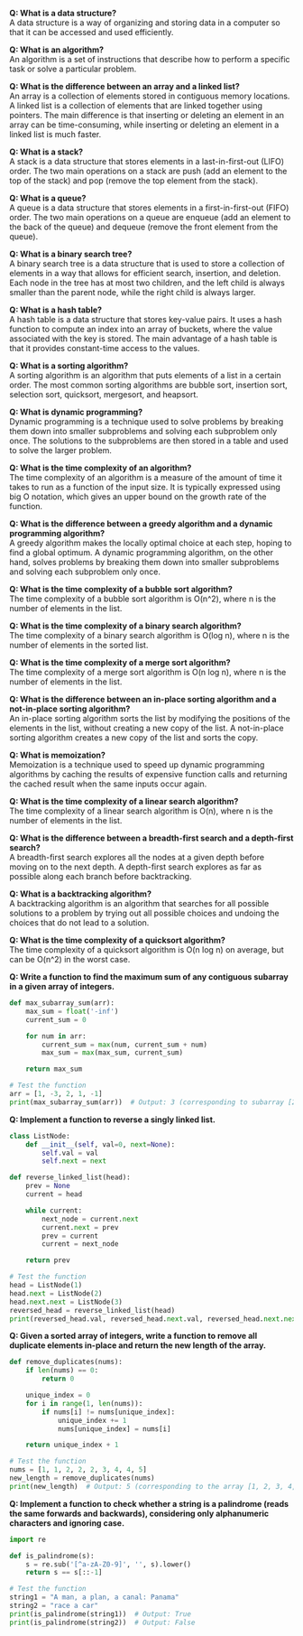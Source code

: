 **Q: What is a data structure?**  
A data structure is a way of organizing and storing data in a computer so that it can be accessed and used efficiently.

**Q: What is an algorithm?**  
An algorithm is a set of instructions that describe how to perform a specific task or solve a particular problem.

**Q: What is the difference between an array and a linked list?**  
An array is a collection of elements stored in contiguous memory locations. A linked list is a collection of elements that are linked together using pointers. The main difference is that inserting or deleting an element in an array can be time-consuming, while inserting or deleting an element in a linked list is much faster.

**Q: What is a stack?**  
A stack is a data structure that stores elements in a last-in-first-out (LIFO) order. The two main operations on a stack are push (add an element to the top of the stack) and pop (remove the top element from the stack).

**Q: What is a queue?**  
A queue is a data structure that stores elements in a first-in-first-out (FIFO) order. The two main operations on a queue are enqueue (add an element to the back of the queue) and dequeue (remove the front element from the queue).

**Q: What is a binary search tree?**  
A binary search tree is a data structure that is used to store a collection of elements in a way that allows for efficient search, insertion, and deletion. Each node in the tree has at most two children, and the left child is always smaller than the parent node, while the right child is always larger.

**Q: What is a hash table?**  
A hash table is a data structure that stores key-value pairs. It uses a hash function to compute an index into an array of buckets, where the value associated with the key is stored. The main advantage of a hash table is that it provides constant-time access to the values.

**Q: What is a sorting algorithm?**  
A sorting algorithm is an algorithm that puts elements of a list in a certain order. The most common sorting algorithms are bubble sort, insertion sort, selection sort, quicksort, mergesort, and heapsort.

**Q: What is dynamic programming?**  
Dynamic programming is a technique used to solve problems by breaking them down into smaller subproblems and solving each subproblem only once. The solutions to the subproblems are then stored in a table and used to solve the larger problem.

**Q: What is the time complexity of an algorithm?**  
The time complexity of an algorithm is a measure of the amount of time it takes to run as a function of the input size. It is typically expressed using big O notation, which gives an upper bound on the growth rate of the function.

**Q: What is the difference between a greedy algorithm and a dynamic programming algorithm?**  
A greedy algorithm makes the locally optimal choice at each step, hoping to find a global optimum. A dynamic programming algorithm, on the other hand, solves problems by breaking them down into smaller subproblems and solving each subproblem only once.

**Q: What is the time complexity of a bubble sort algorithm?**  
The time complexity of a bubble sort algorithm is O(n^2), where n is the number of elements in the list.

**Q: What is the time complexity of a binary search algorithm?**  
The time complexity of a binary search algorithm is O(log n), where n is the number of elements in the sorted list.

**Q: What is the time complexity of a merge sort algorithm?**  
The time complexity of a merge sort algorithm is O(n log n), where n is the number of elements in the list.

**Q: What is the difference between an in-place sorting algorithm and a not-in-place sorting algorithm?**  
An in-place sorting algorithm sorts the list by modifying the positions of the elements in the list, without creating a new copy of the list. A not-in-place sorting algorithm creates a new copy of the list and sorts the copy.

**Q: What is memoization?**  
Memoization is a technique used to speed up dynamic programming algorithms by caching the results of expensive function calls and returning the cached result when the same inputs occur again.

**Q: What is the time complexity of a linear search algorithm?**  
The time complexity of a linear search algorithm is O(n), where n is the number of elements in the list.

**Q: What is the difference between a breadth-first search and a depth-first search?**  
A breadth-first search explores all the nodes at a given depth before moving on to the next depth. A depth-first search explores as far as possible along each branch before backtracking.

**Q: What is a backtracking algorithm?**  
A backtracking algorithm is an algorithm that searches for all possible solutions to a problem by trying out all possible choices and undoing the choices that do not lead to a solution.

**Q: What is the time complexity of a quicksort algorithm?**  
The time complexity of a quicksort algorithm is O(n log n) on average, but can be O(n^2) in the worst case.

**Q: Write a function to find the maximum sum of any contiguous subarray in a given array of integers.**  
```python
def max_subarray_sum(arr):
    max_sum = float('-inf')
    current_sum = 0

    for num in arr:
        current_sum = max(num, current_sum + num)
        max_sum = max(max_sum, current_sum)

    return max_sum

# Test the function
arr = [1, -3, 2, 1, -1]
print(max_subarray_sum(arr))  # Output: 3 (corresponding to subarray [2, 1])
```

**Q: Implement a function to reverse a singly linked list.**  
```python
class ListNode:
    def __init__(self, val=0, next=None):
        self.val = val
        self.next = next

def reverse_linked_list(head):
    prev = None
    current = head

    while current:
        next_node = current.next
        current.next = prev
        prev = current
        current = next_node

    return prev

# Test the function
head = ListNode(1)
head.next = ListNode(2)
head.next.next = ListNode(3)
reversed_head = reverse_linked_list(head)
print(reversed_head.val, reversed_head.next.val, reversed_head.next.next.val)  # Output: 3 2 1
```

**Q: Given a sorted array of integers, write a function to remove all duplicate elements in-place and return the new length of the array.**  
```python
def remove_duplicates(nums):
    if len(nums) == 0:
        return 0

    unique_index = 0
    for i in range(1, len(nums)):
        if nums[i] != nums[unique_index]:
            unique_index += 1
            nums[unique_index] = nums[i]

    return unique_index + 1

# Test the function
nums = [1, 1, 2, 2, 2, 3, 4, 4, 5]
new_length = remove_duplicates(nums)
print(new_length)  # Output: 5 (corresponding to the array [1, 2, 3, 4, 5])
```

**Q: Implement a function to check whether a string is a palindrome (reads the same forwards and backwards), considering only alphanumeric characters and ignoring case.**  
```python
import re

def is_palindrome(s):
    s = re.sub('[^a-zA-Z0-9]', '', s).lower()
    return s == s[::-1]

# Test the function
string1 = "A man, a plan, a canal: Panama"
string2 = "race a car"
print(is_palindrome(string1))  # Output: True
print(is_palindrome(string2))  # Output: False
```

